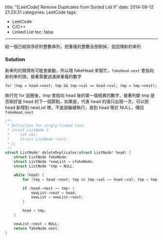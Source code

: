 title: "[LeetCode] Remove Duplicates from Sorted List II"
date: 2014-09-12 21:23:31
categories: LeetCode
tags:
- LeetCode
- C/C++
- Linked List
toc: false
---
給一個已經排序好的整數串列，把重複的整數全部刪掉，並回傳新的串列

<!-- more -->

### Solution

新串列的開頭有可能會變動，所以用 fakeHead 來幫忙，`fakeHead.next` 會指向新的串列頭，接著需要過濾掉重複的數字

`for (tmp = head->next; tmp && tmp->val == head->val; tmp = tmp->next);`

執行完 for 迴圈後，tmp 會指向 head 後的第一個相異的數字，接著判斷 tmp 是否剛好是 head 的下一個節點，如果是，代表 head 的值只出現一次，可以把 head 新增到 newList 裡，不是就繼續執行，直到 head 等於 NULL，傳回 `fakeHead.next`

``` c
/**
 * Definition for singly-linked list.
 * struct ListNode {
 *     int val;
 *     struct ListNode *next;
 * };
 */
struct ListNode* deleteDuplicates(struct ListNode* head) {
    struct ListNode fakeNode;
    struct ListNode *newList = &fakeNode;
    struct ListNode *tmp = NULL;

    while (head) {
        for (tmp = head->next; tmp && tmp->val == head->val; tmp = tmp->next);

        if (head->next == tmp) {
            newList->next = head;
            newList = newList->next;
        }

        head = tmp;
    }

    newList->next = NULL;
    return fakeNode.next;
}
```
